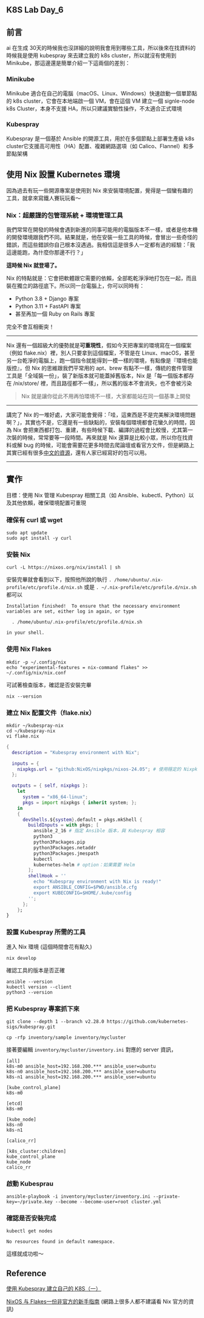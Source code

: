 ## K8S Lab Day_6

## 前言
ai 在生成 30天的時候我也沒詳細的說明我會用到哪些工具，所以後來在找資料的時候我是使用 kubespray 來去建立我的 k8s cluster，所以就沒有使用到 Minikube，那這邊還是簡單介紹一下這兩個的差別：
### Minikube
Minikube 適合在自己的電腦（macOS、Linux、Windows）快速啟動一個單節點的 k8s cluster，它會在本地端啟一個 VM，會在這個 VM 建立一個 signle-node k8s Cluster，本身不支援 HA，所以只建議實驗性操作，不太適合正式環境

### Kubespray
Kubespray 是一個基於 Ansible 的開源工具，用於在多個節點上部署生產級 k8s cluster它支援高可用性（HA）配置、複雜網路選項（如 Calico、Flannel）和多節點架構

## 使用 Nix 設置 Kubernetes 環境

因為過去有玩一些開源專案是使用到 Nix 來安裝環境配置，覺得是一個蠻有趣的工具，就拿來寫鐵人賽玩玩看～

### Nix：超嚴謹的包管理系統 + 環境管理工具

我們常常在開發的時候會遇到新進的同事可能用的電腦版本不一樣，或者是他本機的開發環境跟我們不同。結果就是，他在安裝一些工具的時候，會冒出一些奇怪的錯誤，而這些錯誤你自己根本沒遇過。我相信這是很多人一定都有過的經驗：「我這邊能跑，為什麼你那邊不行？」

**這時候 Nix 就登場了。**

Nix 的特點就是：它會把軟體跟它需要的依賴，全部乾乾淨淨地打包在一起，而且裝在獨立的路徑底下。所以同一台電腦上，你可以同時有：

- Python 3.8 + Django 專案
- Python 3.11 + FastAPI 專案
- 甚至再加一個 Ruby on Rails 專案

完全不會互相衝突！

---
Nix 還有一個超級大的優勢就是**可重現性**，假如今天把專案的環境寫在一個檔案（例如 flake.nix）裡，別人只要拿到這個檔案，不管是在 Linux、macOS，甚至另一台乾淨的電腦上，跑一個指令就能得到一模一樣的環境，有點像是『環境也能版控』，但 Nix 的思維跟我們平常用的 apt、brew 有點不一樣，傳統的套件管理工具是「全域裝一份」，裝了新版本就可能蓋掉舊版本，Nix 是「每一個版本都存在 /nix/store/ 裡，而且路徑都不一樣」，所以舊的版本不會消失，也不會被污染

> Nix 就是讓你從此不用再怕環境不一樣，大家都能站在同一個基準上開發

---

講完了 Nix 的一堆好處，大家可能會覺得：「哇，這東西是不是完美解決環境問題啊？」，其實也不是，它還是有一些缺點的，安裝每個環境都會花蠻久的時間，因為 Nix 會把東西都打包、重建，有些時候下載、編譯的過程會比較慢，尤其第一次裝的時候，常常要等一段時間。再來就是 Nix 還算是比較小眾，所以你在找資料或解 bug 的時候，可能會需要花更多時間去爬論壇或看官方文件，但是網路上其實已經有很多[中文的資源](https://nixos-and-flakes.thiscute.world/zh/)，還有人家已經寫好的包可以用。

---
## 實作

目標：使用 Nix 管理 Kubespray 相關工具（如 Ansible、kubectl、Python）以及其他依賴，確保環境配置可重現

### 確保有 curl 或 wget

```
sudo apt update
sudo apt install -y curl
```
### 安裝 Nix

```
curl -L https://nixos.org/nix/install | sh
```
安裝完畢就會看到以下，按照他所說的執行 `. /home/ubuntu/.nix-profile/etc/profile.d/nix.sh` 或是 `. ~/.nix-profile/etc/profile.d/nix.sh` 都可以
```
Installation finished!  To ensure that the necessary environment
variables are set, either log in again, or type

  . /home/ubuntu/.nix-profile/etc/profile.d/nix.sh

in your shell.
```

### 使用 Nix Flakes

```
mkdir -p ~/.config/nix
echo "experimental-features = nix-command flakes" >> ~/.config/nix/nix.conf
```
可試著檢查版本，確認是否安裝完畢
```
nix --version
```

### 建立 Nix 配置文件（flake.nix）
```
mkdir ~/kubespray-nix
cd ~/kubespray-nix
vi flake.nix
```

```nix
{
  description = "Kubespray environment with Nix";

  inputs = {
    nixpkgs.url = "github:NixOS/nixpkgs/nixos-24.05"; # 使用穩定的 Nixpkgs 版本
  };

  outputs = { self, nixpkgs }:
    let
      system = "x86_64-linux";
      pkgs = import nixpkgs { inherit system; };
    in
    {
      devShells.${system}.default = pkgs.mkShell {
        buildInputs = with pkgs; [
          ansible_2_16 # 指定 Ansible 版本，與 Kubespray 相容
          python3
          python3Packages.pip
          python3Packages.netaddr
          python3Packages.jmespath
          kubectl
          kubernetes-helm # option：如果需要 Helm
        ];
        shellHook = ''
          echo "Kubespray environment with Nix is ready!"
          export ANSIBLE_CONFIG=$PWD/ansible.cfg
          export KUBECONFIG=$HOME/.kube/config
        '';
      };
    };
}
```

### 設置 Kubespray 所需的工具

進入 Nix 環境 (這個時間會花有點久)
```
nix develop
```

確認工具的版本是否正確
```
ansible --version
kubectl version --client
python3 --version
```

### 把 Kubespray 專案抓下來

```
git clone --depth 1 --branch v2.28.0 https://github.com/kubernetes-sigs/kubespray.git
```

```
cp -rfp inventory/sample inventory/mycluster
```
接著要編輯 `inventory/mycluster/inventory.ini` 對應的 server 資訊，

```
[all]
k8s-m0 ansible_host=192.168.200.*** ansible_user=ubuntu
k8s-n0 ansible_host=192.168.200.*** ansible_user=ubuntu
k8s-n1 ansible_host=192.168.200.*** ansible_user=ubuntu

[kube_control_plane]
k8s-m0

[etcd]
k8s-m0

[kube_node]
k8s-n0
k8s-n1

[calico_rr]

[k8s_cluster:children]
kube_control_plane
kube_node
calico_rr
```

### 啟動 Kubesprau
```
ansible-playbook -i inventory/mycluster/inventory.ini --private-key=~/private.key --become --become-user=root cluster.yml
```

### 確認是否安裝完成
```
kubectl get nodes
```
```
No resources found in default namespace.
```
這樣就成功啦～

## Reference
[使用 Kubespray 建立自己的 K8S（一）](https://ithelp.ithome.com.tw/articles/10294526)

[NixOS 与 Flakes一份非官方的新手指南](https://nixos-and-flakes.thiscute.world/zh/)
(網路上很多人都不建議看 Nix 官方的資訊)